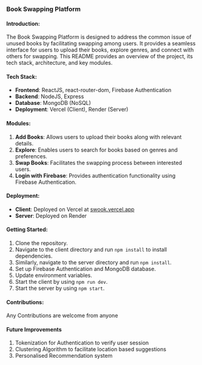 ### Book Swapping Platform

#### Introduction:
The Book Swapping Platform is designed to address the common issue of unused books by facilitating swapping among users. It provides a seamless interface for users to upload their books, explore genres, and connect with others for swapping. This README provides an overview of the project, its tech stack, architecture, and key modules.

#### Tech Stack:
- **Frontend**: ReactJS, react-router-dom, Firebase Authentication
- **Backend**: NodeJS, Express
- **Database**: MongoDB (NoSQL)
- **Deployment**: Vercel (Client), Render (Server)

#### Modules:
1. **Add Books**: Allows users to upload their books along with relevant details.
2. **Explore**: Enables users to search for books based on genres and preferences.
3. **Swap Books**: Facilitates the swapping process between interested users.
4. **Login with Firebase**: Provides authentication functionality using Firebase Authentication.

#### Deployment:
- **Client**: Deployed on Vercel at [swook.vercel.app](https://swook.vercel.app)
- **Server**: Deployed on Render

#### Getting Started:
1. Clone the repository.
2. Navigate to the client directory and run `npm install` to install dependencies.
3. Similarly, navigate to the server directory and run `npm install`.
4. Set up Firebase Authentication and MongoDB database.
5. Update environment variables.
6. Start the client by using `npm run dev`.
7. Start the server by using `npm start`.

#### Contributions:
Any Contributions are welcome from anyone

#### Future Improvements
1. Tokenization for Authentication to verify user session
2. Clustering Algorithm to facilitate location based suggestions
3. Personalised Recommendation system
